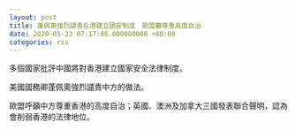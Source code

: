 ```yaml
---
layout: post
title: 蓬佩奧強烈譴責在港建立國安制度　歐盟籲尊重高度自治
date: 2020-05-23 07:17:08.000000000 +08:00
categories: rss
---
```


多個國家批評中國將對香港建立國家安全法律制度。

美國國務卿蓬佩奧強烈譴責中方的做法。

歐盟呼籲中方尊重香港的高度自治；英國、澳洲及加拿大三國發表聯合聲明，認為會削弱香港的法律地位。
